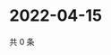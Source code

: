 # 2022-04-15

共 0 条

<!-- BEGIN WEIBO -->
<!-- 最后更新时间 Fri Apr 15 2022 22:14:55 GMT+0800 (China Standard Time) -->

<!-- END WEIBO -->
